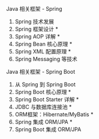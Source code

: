 Java 相关框架 - Spring
1. Spring 技术发展
2. Spring 框架设计 *
3. Spring AOP 详解 *
4. Spring Bean 核心原理 *
5. Spring XML 配置原理 *
6. Spring Messaging 等技术

Java 相关框架 - Spring Boot
1. 从 Spring 到 Spring Boot
2. Spring Boot 核心原理 *
3. Spring Boot Starter 详解 *
4. JDBC 与数据库连接池 *
5. ORM框架：Hibernate/MyBatis *
6. Spring 集成 ORM/JPA *
7. Spring Boot 集成 ORM/JPA